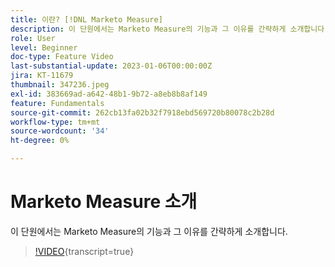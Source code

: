 ```yaml
---
title: 이란? [!DNL Marketo Measure]
description: 이 단원에서는 Marketo Measure의 기능과 그 이유를 간략하게 소개합니다.
role: User
level: Beginner
doc-type: Feature Video
last-substantial-update: 2023-01-06T00:00:00Z
jira: KT-11679
thumbnail: 347236.jpeg
exl-id: 383669ad-a642-48b1-9b72-a8eb8b8af149
feature: Fundamentals
source-git-commit: 262cb13fa02b32f7918ebd569720b80078c2b28d
workflow-type: tm+mt
source-wordcount: '34'
ht-degree: 0%

---
```


# Marketo Measure 소개

이 단원에서는 Marketo Measure의 기능과 그 이유를 간략하게 소개합니다.

>[!VIDEO](https://video.tv.adobe.com/v/347236/?learn=on){transcript=true}
